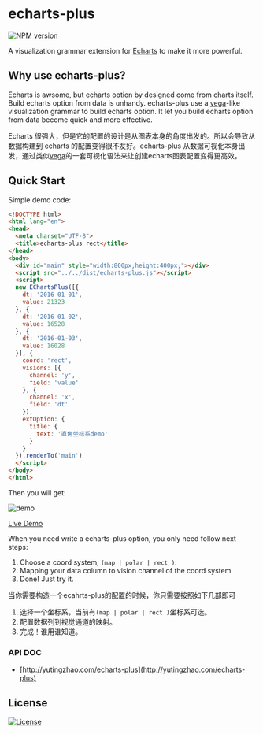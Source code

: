 # echarts-plus

[![NPM version][npm-image]][npm-url]

A visualization grammar extension for [Echarts](http://echarts.baidu.com/) to make it more powerful. 

## Why use echarts-plus?

Echarts is awsome, but echarts option by designed come from charts itself. Build echarts option from data is unhandy. echarts-plus use a [vega](https://github.com/vega/vega)-like visualization grammar to build echarts option. It let you build echarts option from data become quick and more effective.

Echarts 很强大，但是它的配置的设计是从图表本身的角度出发的。所以会导致从数据构建到 echarts 的配置变得很不友好。echarts-plus 从数据可视化本身出发，通过类似[vega](https://github.com/vega/vega)的一套可视化语法来让创建echarts图表配置变得更高效。

## Quick Start

Simple demo code:

```html
<!DOCTYPE html>
<html lang="en">
<head>
  <meta charset="UTF-8">
  <title>echarts-plus rect</title>
</head>
<body>
  <div id="main" style="width:800px;height:400px;"></div>
  <script src="../../dist/echarts-plus.js"></script>
  <script>
  new EChartsPlus([{
    dt: '2016-01-01',
    value: 21323
  }, {
    dt: '2016-01-02',
    value: 16528
  }, {
    dt: '2016-01-03',
    value: 16028
  }], {
    coord: 'rect',
    visions: [{
      channel: 'y',
      field: 'value'
    }, {
      channel: 'x',
      field: 'dt'
    }],
    extOption: {
      title: {
        text: '直角坐标系demo'
      }
    }
  }).renderTo('main')
  </script>
</body>
</html>
```

Then you will get:

![demo](http://yutingzhao.com/echarts-plus/images/demo.png)

[Live Demo](http://yutingzhao.com/echarts-plus/examples/rect/base.html)

When you need write a echarts-plus option, you only need follow next steps:

1. Choose a coord system, `(map | polar | rect )`.
2. Mapping your data column to vision channel of the coord system.
3. Done! Just try it.

当你需要构造一个ecahrts-plus的配置的时候，你只需要按照如下几部即可

1. 选择一个坐标系，当前有`(map | polar | rect )`坐标系可选。
2. 配置数据列到视觉通道的映射。
3. 完成！谁用谁知道。

### API DOC

- [http://yutingzhao.com/echarts-plus](http://yutingzhao.com/echarts-plus)

License
---

[![License][license-image]][license-url]

[npm-image]: https://img.shields.io/npm/v/echarts-plus.svg?style=flat-square
[npm-url]: https://npmjs.org/package/echarts-plus
[license-image]: http://img.shields.io/npm/l/polymer-ext.svg?style=flat-square
[license-url]: #